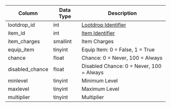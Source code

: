 | Column          | Data Type | Description                              |
| --------------- | --------- | ---------------------------------------- |
| lootdrop_id     | int       | [Lootdrop Identifier](lootdrop.md)       |
| item_id         | int       | [Item Identifier](items.md)              |
| item_charges    | smallint  | Item Charges                             |
| equip_item      | tinyint   | Equip Item: 0 = False, 1 = True          |
| chance          | float     | Chance: 0 = Never, 100 = Always          |
| disabled_chance | float     | Disabled Chance: 0 = Never, 100 = Always |
| minlevel        | tinyint   | Minimum Level                            |
| maxlevel        | tinyint   | Maximum Level                            |
| multiplier      | tinyint   | Multiplier                               |